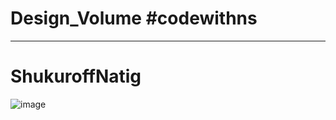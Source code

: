 # Design_Volume #codewithns
<hr>
<h1>ShukuroffNatig</h1>


![image](https://github.com/DarkStyleNS/Design_Volume/assets/152930113/f51765df-6e5b-468b-8fb3-c3f4626e64e4)
